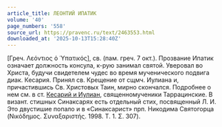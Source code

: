 ```yaml
---
article_title: ЛЕОНТИЙ ИПАТИК
volume: '40'
page_numbers: '558'
source_url: https://pravenc.ru/text/2463553.html
downloaded_at: '2025-10-13T15:28:40Z'
---
```


[Греч. Λεόντιος ὁ ῾Υπατικός], св. (пам. греч. 7 окт.). Прозвание Ипатик означает должность консула, к-рую занимал святой. Уверовал во Христа, будучи свидетелем чудес во время мученического подвига диак. Кесария. Принял св. Крещение от сщмч. Иулиана и, причастившись Св. Христовых Таин, мирно скончался. Подробнее о нем см. в ст. [Кесарий и Иулиан](<https://pravenc.ru/text/Кесарий и Иулиан.html>), священномученики Таррацинские. В визант. стишных Синаксарях есть отдельный стих, посвященный Л. И. Это двустишие попало и в «Синаксарист» прп. Никодима Святогорца (Νικόδημος. Συναξαριστής. 1998. Τ. 1. Σ. 307).
